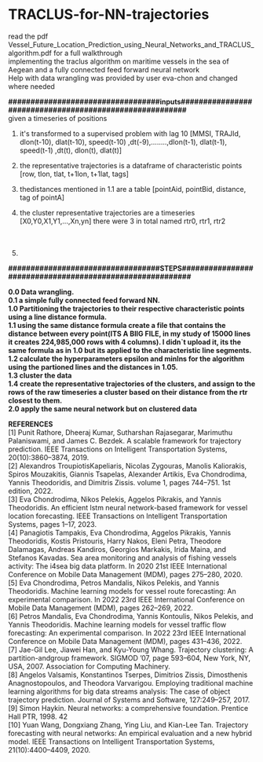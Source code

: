 # TRACLUS-for-NN-trajectories
read the pdf Vessel_Future_Location_Prediction_using_Neural_Networks_and_TRACLUS_algorithm.pdf for a full walkthrough<br>
implementing the traclus algorithm on maritime vessels in the sea of Aegean and a fully connected feed forward neural network<br>
Help with data wrangling was provided by user eva-chon and changed where needed<br>  


**##################################inputs########################################################** <br>
given a timeseries of positions<br>
1. it's transformed to a supervised problem with lag 10 [MMSI, TRAJId, dlon(t-10), dlat(t-10), speed(t-10) ,dt(-9),........,dlon(t-1), dlat(t-1), speed(t-1) ,dt(t), dlon(t), dlat(t)]<br>
2. the representative trajectories is a dataframe of characteristic points [row,	tlon, tlat,	t+1lon, t+1lat, tags]<br>
3. thedistances mentioned in 1.1 are a table [pointAid, pointBid, distance, tag of pointA]<br>
4. the cluster representative trajectories are a timeseries [X0,Y0,X1,Y1,...,Xn,yn] there were 3 in total named rtr0, rtr1, rtr2 <br><br><br>

5.   
**##################################STEPS#########################################################** <br>

**0.0 Data wrangling.** <br>
**0.1 a simple fully connected feed forward NN.** <br>
**1.0 Partitioning the trajectories to their respective characteristic points using a line distance formula.** <br>
**1.1 using the same distance formula create a file that contains the distance between every point(ITS A BIIG FILE, in my study of 15000 lines it creates 224,985,000 rows with 4 columns). I didn`t upload it, its the same formula as in 1.0 but its applied to the characteristic line segments.** <br>
**1.2 calculate the hyperparameters epsilon and minlns for the algorithm using the partioned lines and the distances in 1.05.** <br>
**1.3 cluster the data** <br>
**1.4 create the representative trajectories of the clusters, and assign to the rows of the raw timeseries a cluster based on their distance from the rtr closest to them.** <br>
**2.0 apply the same neural network but on clustered data** <br>

     
**REFERENCES** <br>
[1] Punit Rathore, Dheeraj Kumar, Sutharshan Rajasegarar, Marimuthu Palaniswami, and
James C. Bezdek. A scalable framework for trajectory prediction. IEEE Transactions on
Intelligent Transportation Systems, 20(10):3860–3874, 2019.  
[2] Alexandros TroupiotisKapeliaris, Nicolas Zygouras, Manolis Kaliorakis, Spiros Mouzakitis,
Giannis Tsapelas, Alexander Artikis, Eva Chondrodima, Yannis Theodoridis, and Dimitris
Zissis. volume 1, pages 744–751. 1st edition, 2022.  
[3] Eva Chondrodima, Nikos Pelekis, Aggelos Pikrakis, and Yannis Theodoridis. An efficient
lstm neural network-based framework for vessel location forecasting. IEEE Transactions on
Intelligent Transportation Systems, pages 1–17, 2023.  
[4] Panagiotis Tampakis, Eva Chondrodima, Aggelos Pikrakis, Yannis Theodoridis, Kostis
Pristouris, Harry Nakos, Eleni Petra, Theodore Dalamagas, Andreas Kandiros, Georgios
Markakis, Irida Maina, and Stefanos Kavadas. Sea area monitoring and analysis of fishing
vessels activity: The i4sea big data platform. In 2020 21st IEEE International Conference
on Mobile Data Management (MDM), pages 275–280, 2020.  
[5] Eva Chondrodima, Petros Mandalis, Nikos Pelekis, and Yannis Theodoridis. Machine learning models for vessel route forecasting: An experimental comparison. In 2022 23rd IEEE
International Conference on Mobile Data Management (MDM), pages 262–269, 2022.  
[6] Petros Mandalis, Eva Chondrodima, Yannis Kontoulis, Nikos Pelekis, and Yannis Theodoridis. Machine learning models for vessel traffic flow forecasting: An experimental comparison. In 2022 23rd IEEE International Conference on Mobile Data Management (MDM),
pages 431–436, 2022.  
[7] Jae-Gil Lee, Jiawei Han, and Kyu-Young Whang. Trajectory clustering: A partition-andgroup framework. SIGMOD ’07, page 593–604, New York, NY, USA, 2007. Association for
Computing Machinery.  
[8] Angelos Valsamis, Konstantinos Tserpes, Dimitrios Zissis, Dimosthenis Anagnostopoulos,
and Theodora Varvarigou. Employing traditional machine learning algorithms for big data
streams analysis: The case of object trajectory prediction. Journal of Systems and Software,
127:249–257, 2017.  
[9] Simon Haykin. Neural networks: a comprehensive foundation. Prentice Hall PTR, 1998.
42  
[10] Yuan Wang, Dongxiang Zhang, Ying Liu, and Kian-Lee Tan. Trajectory forecasting with
neural networks: An empirical evaluation and a new hybrid model. IEEE Transactions on
Intelligent Transportation Systems, 21(10):4400–4409, 2020.  
